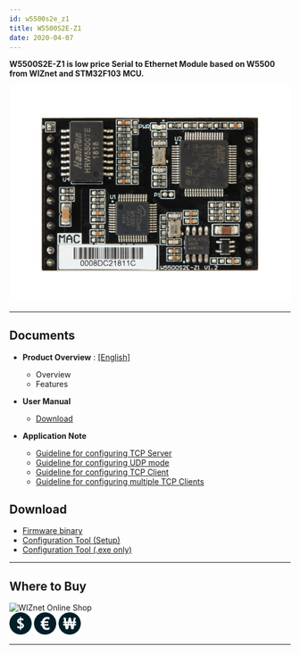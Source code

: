 ```yaml
---
id: w5500s2e_z1
title: W5500S2E-Z1
date: 2020-04-07
---
```


**W5500S2E-Z1 is low price Serial to Ethernet Module based on W5500 from
WIZnet and STM32F103 MCU.**

![](/img/products/w5500s2e-z1/500k_w5500s2e_z1.jpg)

-----

## Documents

  - **Product Overview** :
    [[English]](Overview-[EN])
      - Overview
      - Features



  - **User Manual**
      - [Download](https://www.wizse.com/w5500s2e/#)



  - **Application Note**
      - [Guideline for configuring TCP Server](/img/products/w5500s2e-z1/guideline_for_configure_the_s2e_as_tcp_server_by_mcu_v1.1.zip)
      - [Guideline for configuring UDP mode](/img/products/w5500s2e-z1/guideline_for_configuring_the_s2e_into_udp_mode_by_mcu_v1.1.zip)
      - [Guideline for configuring TCP Client](/img/products/w5500s2e-z1/guideline_for_configure_the_s2e_as_tcp_client_by_mcu_v1.1.zip)
      - [Guideline for configuring multiple TCP Clients](/img/products/w5500s2e-z1/guideline_for_configuring_the_s2e_as_multiple_tcp_clients_by_mcu_v1.0_.pdf)


## Download

  - [Firmware binary](/img/products/w5500s2e-z1/w5500s2e-z1_app_v2.2.zip)
  - [Configuration Tool (Setup)](/img/products/w5500s2e-z1/wizs2e_configtool_v1.0.1.3_setup.zip)
  - [Configuration Tool (.exe only)](/img/products/w5500s2e-z1/wizs2e_configtool_v1.0.1.3.zip)

-----


## Where to Buy

![WIZnet Online Shop](/products/w5500s2e-z1/buynow.png)  
[![WIZnetUS Online Shop, USA](/img/products/w5500/w5500_evb/icons/dollar.png)](http://www.shopwiznet.com/)
[![WIZnetEU Online Shop, Germany](/img/products/w5500/w5500_evb/icons/european-euro.png)](http://shop.wiznet.eu/)
[![WIZnetKorea Online Shop, Korea](/img/products/w5500/w5500_evb/icons/won.png)](http://shop.wiznet.co.kr/)



-----
